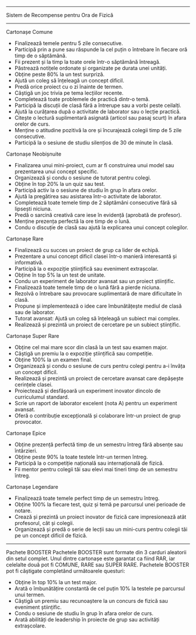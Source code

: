 *****************************************
Sistem de Recompense pentru Ora de Fizică
*****************************************

Cartonașe Comune
- Finalizează temele pentru 5 zile consecutive.
- Participă prin a pune sau răspunde la cel puțin o întrebare în fiecare oră timp de o săptămână.
- Fii prezent și la timp la toate orele într-o săptămână întreagă.
- Păstrează notițele ordonate și organizate pe durata unei unități.
- Obține peste 80% la un test surpriză.
- Ajută un coleg să înțeleagă un concept dificil.
- Predă orice proiect cu o zi înainte de termen.
- Câștigă un joc trivia pe tema lecțiilor recente.
- Completează toate problemele de practică dintr-o temă.
- Participă la discuții de clasă fără a întrerupe sau a vorbi peste ceilalți.
- Ajută la curățarea după o activitate de laborator sau o lecție practică.
- Citește o lectură suplimentară asignată (articol sau pasaj scurt) în afara orelor de curs.
- Menține o atitudine pozitivă la ore și încurajează colegii timp de 5 zile consecutive.
- Participă la o sesiune de studiu silențios de 30 de minute în clasă.

Cartonașe Neobișnuite
- Finalizarea unui mini-proiect, cum ar fi construirea unui model sau prezentarea unui concept specific.
- Organizează și condu o sesiune de tutorat pentru colegi.
- Obține în top 20% la un quiz sau test.
- Participă activ la o sesiune de studiu în grup în afara orelor.
- Ajută la pregătirea sau asistarea într-o activitate de laborator.
- Completează toate temele timp de 2 săptămâni consecutive fără să lipsești niciuna.
- Predă o sarcină creativă care iese în evidență (aprobată de profesor).
- Menține prezența perfectă la ore timp de o lună.
- Condu o discuție de clasă sau ajută la explicarea unui concept colegilor.

Cartonașe Rare
- Finalizează cu succes un proiect de grup ca lider de echipă.
- Prezentare a unui concept dificil clasei într-o manieră interesantă și informativă.
- Participă la o expoziție științifică sau eveniment extrașcolar.
- Obține în top 5% la un test de unitate.
- Condu un experiment de laborator avansat sau un proiect științific.
- Finalizează toate temele timp de o lună fără a pierde niciuna.
- Rezolvă o întrebare sau provocare suplimentară de mare dificultate în clasă.
- Propune și implementează o idee care îmbunătățește mediul de clasă sau de laborator.
- Tutorat avansat: Ajută un coleg să înțeleagă un subiect mai complex.
- Realizează și prezintă un proiect de cercetare pe un subiect științific.

Cartonașe Super Rare
- Obține cel mai mare scor din clasă la un test sau examen major.
- Câștigă un premiu la o expoziție științifică sau competiție.
- Obține 100% la un examen final.
- Organizează și condu o sesiune de curs pentru colegi pentru a-i învăța un concept dificil.
- Realizează și prezintă un proiect de cercetare avansat care depășește cerințele clasei.
- Proiectează și desfășoară un experiment inovator dincolo de curriculumul standard.
- Scrie un raport de laborator excelent (nota A) pentru un experiment avansat.
- Oferă o contribuție excepțională și colaborare într-un proiect de grup provocator.

Cartonașe Epice
- Obține prezență perfectă timp de un semestru întreg fără absențe sau întârzieri.
- Obține peste 90% la toate testele într-un termen întreg.
- Participă la o competiție națională sau internațională de fizică.
- Fii mentor pentru colegii tăi sau elevi mai tineri timp de un semestru întreg.

Cartonașe Legendare
- Finalizează toate temele perfect timp de un semestru întreg.
- Obține 100% la fiecare test, quiz și temă pe parcursul unei perioade de notare.
- Crează și prezintă un proiect inovator de fizică care impresionează atât profesorul, cât și colegii.
- Organizează și predă o serie de lecții sau un mini-curs pentru colegii tăi pe un concept dificil de fizică.

**********************

Pachete BOOSTER
Pachetele BOOSTER sunt formate din 3 carduri aleatorii din setul complet. Unul dintre cartonașe este garantat ca fiind RAR, iar celelalte două pot fi COMUNE, RARE sau SUPER RARE. Pachetele BOOSTER pot fi câștigate completând următoarele questuri:

- Obține în top 10% la un test major.
- Arată o îmbunătățire constantă de cel puțin 10% la testele pe parcursul unui termen.
- Câștigă un premiu sau recunoaștere la un concurs de fizică sau eveniment științific.
- Condu o sesiune de studiu în grup în afara orelor de curs.
- Arată abilități de leadership în proiecte de grup sau activități extrașcolare.
